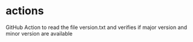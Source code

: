 # actions
GitHub Action to read the file version.txt and verifies if major version and minor version are available
